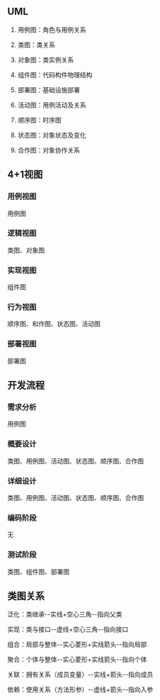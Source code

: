 
## UML

1. 用例图：角色与用例关系

2. 类图：类关系

3. 对象图：类实例关系

4. 组件图：代码构件物理结构

5. 部署图：基础设施部署

6. 活动图：用例活动及关系

7. 顺序图：时序图

8. 状态图：对象状态及变化

9. 合作图：对象协作关系
## 4+1视图

### 用例视图

用例图
### 逻辑视图

类图、对象图

### 实现视图

组件图

### 行为视图

顺序图、和作图、状态图、活动图

### 部署视图

部署图

## 开发流程

### 需求分析

用例图

### 概要设计

类图、用例图、活动图、状态图、顺序图、合作图

### 详细设计

类图、用例图、活动图、状态图、顺序图、合作图
### 编码阶段

无

### 测试阶段

类图、组件图、部署图

## 类图关系

泛化：类继承--实线+空心三角--指向父类

实现：类与接口--虚线+空心三角--指向接口

组合：局部与整体--实心菱形+实线箭头--指向局部

聚合：个体与整体--实心菱形+实线箭头--指向个体

关联：拥有关系（成员变量）--实线+箭头--指向成员

依赖：使用关系（方法形参）--虚线+箭头--指向入参


